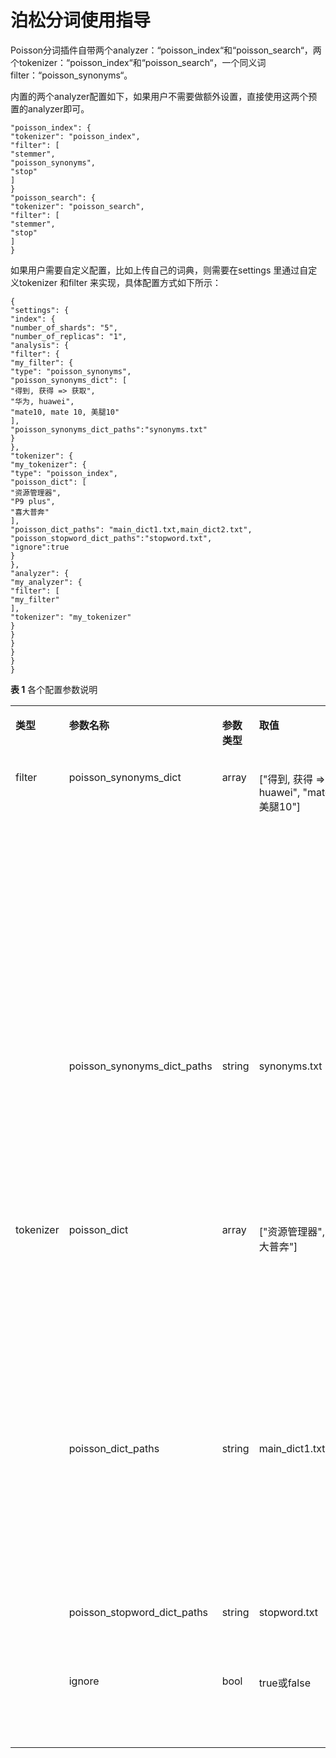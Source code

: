# 泊松分词使用指导<a name="css_03_0049"></a>

Poisson分词插件自带两个analyzer：“poisson\_index“和“poisson\_search“，两个tokenizer：“poisson\_index“和“poisson\_search“，一个同义词filter：“poisson\_synonyms“。

内置的两个analyzer配置如下，如果用户不需要做额外设置，直接使用这两个预置的analyzer即可。

```
"poisson_index": {
"tokenizer": "poisson_index",
"filter": [
"stemmer",
"poisson_synonyms",
"stop"
]
}
"poisson_search": {
"tokenizer": "poisson_search",
"filter": [
"stemmer",
"stop"
]
}
```

如果用户需要自定义配置，比如上传自己的词典，则需要在settings 里通过自定义tokenizer 和filter 来实现，具体配置方式如下所示：

```
{
"settings": {
"index": {
"number_of_shards": "5",
"number_of_replicas": "1",
"analysis": {
"filter": {
"my_filter": {
"type": "poisson_synonyms",
"poisson_synonyms_dict": [
"得到, 获得 => 获取",
"华为, huawei",
"mate10, mate 10, 美腿10"
],
"poisson_synonyms_dict_paths":"synonyms.txt"
}
},
"tokenizer": {
"my_tokenizer": {
"type": "poisson_index",
"poisson_dict": [
"资源管理器",
"P9 plus",
"喜大普奔"
],
"poisson_dict_paths": "main_dict1.txt,main_dict2.txt",
"poisson_stopword_dict_paths":"stopword.txt",
"ignore":true
}
},
"analyzer": {
"my_analyzer": {
"filter": [
"my_filter"
],
"tokenizer": "my_tokenizer"
}
}
}
}
}
}
```

**表 1**  各个配置参数说明

<a name="table1518618016368"></a>
<table><tbody><tr id="row1931230103615"><td class="cellrowborder" valign="top" width="11.341134113411341%"><p id="p131410023611"><a name="p131410023611"></a><a name="p131410023611"></a><strong id="b113141406365"><a name="b113141406365"></a><a name="b113141406365"></a>类型</strong></p>
</td>
<td class="cellrowborder" valign="top" width="17.561756175617564%"><p id="p8314501362"><a name="p8314501362"></a><a name="p8314501362"></a><strong id="b183149014364"><a name="b183149014364"></a><a name="b183149014364"></a>参数名称</strong></p>
</td>
<td class="cellrowborder" valign="top" width="8.330833083308331%"><p id="p163143016362"><a name="p163143016362"></a><a name="p163143016362"></a><strong id="b153141013366"><a name="b153141013366"></a><a name="b153141013366"></a>参数类型</strong></p>
</td>
<td class="cellrowborder" valign="top" width="21.732173217321733%"><p id="p14314100203617"><a name="p14314100203617"></a><a name="p14314100203617"></a><strong id="b73143014367"><a name="b73143014367"></a><a name="b73143014367"></a>取值</strong></p>
</td>
<td class="cellrowborder" valign="top" width="41.03410341034103%"><p id="p133141804366"><a name="p133141804366"></a><a name="p133141804366"></a><strong id="b163141200366"><a name="b163141200366"></a><a name="b163141200366"></a>说明</strong></p>
</td>
</tr>
<tr id="row1031470163612"><td class="cellrowborder" rowspan="2" valign="top" width="11.341134113411341%"><p id="p19392885369"><a name="p19392885369"></a><a name="p19392885369"></a>filter</p>
</td>
<td class="cellrowborder" valign="top" width="17.561756175617564%"><p id="p173149083616"><a name="p173149083616"></a><a name="p173149083616"></a>poisson_synonyms_dict</p>
</td>
<td class="cellrowborder" valign="top" width="8.330833083308331%"><p id="p23142013617"><a name="p23142013617"></a><a name="p23142013617"></a>array</p>
</td>
<td class="cellrowborder" valign="top" width="21.732173217321733%"><p id="p63141201364"><a name="p63141201364"></a><a name="p63141201364"></a>["得到, 获得 =&gt; 获取","华为, huawei", "mate10, mate 10, 美腿10"]</p>
</td>
<td class="cellrowborder" valign="top" width="41.03410341034103%"><p id="p15314100113612"><a name="p15314100113612"></a><a name="p15314100113612"></a>同义词词典。</p>
<p id="p231412033613"><a name="p231412033613"></a><a name="p231412033613"></a>使用规则：</p>
<a name="ul1127554235212"></a><a name="ul1127554235212"></a><ul id="ul1127554235212"><li>如配置"华为"，"huawei"为同义词，则配置文件行为："华为,huawei"</li><li>如需实现替换效果，则配置文件行为：<p id="p18314701364"><a name="p18314701364"></a><a name="p18314701364"></a>"得到, 获得 =&gt; 获取"</p>
<p id="p731410173614"><a name="p731410173614"></a><a name="p731410173614"></a>效果为：得到，获得词项被替换为获取</p>
</li></ul>
</td>
</tr>
<tr id="row19314170173615"><td class="cellrowborder" valign="top"><p id="p1031412073618"><a name="p1031412073618"></a><a name="p1031412073618"></a>poisson_synonyms_dict_paths</p>
</td>
<td class="cellrowborder" valign="top"><p id="p731415033611"><a name="p731415033611"></a><a name="p731415033611"></a>string</p>
</td>
<td class="cellrowborder" valign="top"><p id="p183141018364"><a name="p183141018364"></a><a name="p183141018364"></a>synonyms.txt</p>
</td>
<td class="cellrowborder" valign="top"><p id="p2314607360"><a name="p2314607360"></a><a name="p2314607360"></a>同义词词典路径，以半角逗号分隔多个路径。</p>
<p id="p16314403364"><a name="p16314403364"></a><a name="p16314403364"></a>使用规则：</p>
<a name="ul4739336195212"></a><a name="ul4739336195212"></a><ul id="ul4739336195212"><li>文件以utf8无bom方式存储</li><li>同义词项以行为分隔</li></ul>
</td>
</tr>
<tr id="row173141906362"><td class="cellrowborder" rowspan="4" valign="top" width="11.341134113411341%"><p id="p031412014364"><a name="p031412014364"></a><a name="p031412014364"></a>tokenizer</p>
</td>
<td class="cellrowborder" valign="top" width="17.561756175617564%"><p id="p131419063610"><a name="p131419063610"></a><a name="p131419063610"></a>poisson_dict</p>
</td>
<td class="cellrowborder" valign="top" width="8.330833083308331%"><p id="p631419003615"><a name="p631419003615"></a><a name="p631419003615"></a>array</p>
</td>
<td class="cellrowborder" valign="top" width="21.732173217321733%"><p id="p731412014362"><a name="p731412014362"></a><a name="p731412014362"></a>["资源管理器","P9 plus", "喜大普奔"]</p>
</td>
<td class="cellrowborder" valign="top" width="41.03410341034103%"><p id="p1831410203614"><a name="p1831410203614"></a><a name="p1831410203614"></a>自定义分词词典。</p>
<p id="p1331418015362"><a name="p1331418015362"></a><a name="p1331418015362"></a>如需控制细粒度分词为粗粒度，可以在词的结尾添加"&lt;="，如下：</p>
<p id="p9314909369"><a name="p9314909369"></a><a name="p9314909369"></a>手机导航&lt;=</p>
<p id="p331420003615"><a name="p331420003615"></a><a name="p331420003615"></a>效果为：原分词结果为手机/导航，配置后分词结果为手机导航，原细粒度词项不呈现。</p>
</td>
</tr>
<tr id="row631420014362"><td class="cellrowborder" valign="top"><p id="p10314160173617"><a name="p10314160173617"></a><a name="p10314160173617"></a>poisson_dict_paths</p>
</td>
<td class="cellrowborder" valign="top"><p id="p531411083617"><a name="p531411083617"></a><a name="p531411083617"></a>string</p>
</td>
<td class="cellrowborder" valign="top"><p id="p103141015363"><a name="p103141015363"></a><a name="p103141015363"></a>main_dict1.txt,main_dict2.txt</p>
</td>
<td class="cellrowborder" valign="top"><p id="p1631418013617"><a name="p1631418013617"></a><a name="p1631418013617"></a>自定义词典路径，以半角逗号分隔多个路径。</p>
<p id="p931418015363"><a name="p931418015363"></a><a name="p931418015363"></a>使用规则：</p>
<a name="ul327314614510"></a><a name="ul327314614510"></a><ul id="ul327314614510"><li>文件以utf8无bom方式存储</li><li>自定义词以行为分隔</li></ul>
</td>
</tr>
<tr id="row13142053618"><td class="cellrowborder" valign="top"><p id="p9314409367"><a name="p9314409367"></a><a name="p9314409367"></a>poisson_stopword_dict_paths</p>
</td>
<td class="cellrowborder" valign="top"><p id="p73145010361"><a name="p73145010361"></a><a name="p73145010361"></a>string</p>
</td>
<td class="cellrowborder" valign="top"><p id="p1531411053612"><a name="p1531411053612"></a><a name="p1531411053612"></a>stopword.txt</p>
</td>
<td class="cellrowborder" valign="top"><p id="p19314904366"><a name="p19314904366"></a><a name="p19314904366"></a>自定义停用词词典路径，以半角逗号分隔多个路径。</p>
</td>
</tr>
<tr id="row1531417017369"><td class="cellrowborder" valign="top"><p id="p1831430153617"><a name="p1831430153617"></a><a name="p1831430153617"></a>ignore</p>
</td>
<td class="cellrowborder" valign="top"><p id="p03141807363"><a name="p03141807363"></a><a name="p03141807363"></a>bool</p>
</td>
<td class="cellrowborder" valign="top"><p id="p1731417053612"><a name="p1731417053612"></a><a name="p1731417053612"></a>true或false</p>
</td>
<td class="cellrowborder" valign="top"><p id="p13146020363"><a name="p13146020363"></a><a name="p13146020363"></a>自定义停用词控制参数，是否忽略大小写。true表示忽略，false表示不忽略。</p>
</td>
</tr>
</tbody>
</table>


